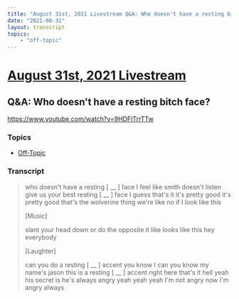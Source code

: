 ```yaml
---
title: "August 31st, 2021 Livestream Q&A: Who doesn't have a resting bitch face?"
date: "2021-08-31"
layout: transcript
topics:
    - "off-topic"
---
```

# [August 31st, 2021 Livestream](../2021-08-31.md)
## Q&A: Who doesn't have a resting bitch face?
https://www.youtube.com/watch?v=9HDFITrrTTw

### Topics
* [Off-Topic](../topics/off-topic.md)

### Transcript

> who doesn't have a resting [ __ ] face I feel like smith doesn't listen give us your best resting [ __ ] face I guess that's it it's pretty good it's pretty good that's the wolverine thing we're like no if I look like this
>
> [Music]
>
> slant your head down or do the opposite it like looks like this hey everybody
>
> [Laughter]
>
> can you do a resting [ __ ] accent you know I can you know my name's jason this is a resting [ __ ] accent right here that's it hell yeah his secret is he's always angry yeah yeah yeah I'm not angry now I'm angry always
